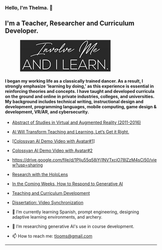 
### Hello, I'm Thelma. 👋

<!--![](https://komarev.com/ghpvc/?username=cookiedancer&color=0ca4a5) -->

## I'm a Teacher, Researcher and Curriculum Developer.

<img src="https://github.com/cookiedancer/cookiedancer/blob/main/involve-me.jpg" width = 300 style="vertical-align:left;margin:0px 50px"/>

#### I began my working life as a classically trained dancer.  As a result, I strongly emphasize 'learning by doing,' as this experience is essential in reinforcing theories and concepts.  I have taught and developed curricula on the ground and online in private industries, colleges, and universities. My background includes technical writing, instructional design and development, programming languages, mobile computing, game design & development, VR/AR, and cybersecurity. 
<p>


- [Abstract of Studies in Virtual and Augmented Reality (2011-2016)](https://github.com/cookiedancer/HoloLens-Meharry-Dental-Prototype/blob/master/Abstract%20of%20Studies%20in%20Virtual%20and%20Augmented%20Reality%20(2011-2016).pdf)
- [AI Will Transform Teaching and Learning. Let’s Get it Right.](https://hai.stanford.edu/news/ai-will-transform-teaching-and-learning-lets-get-it-right)
- [[Colossyan AI Demo Video with Avatar#1](https://drive.google.com/file/d/1PGlbXw6m1yRPnQRT9g7gqVrcaMNNqoer/view?=sharing)]
- [Colossyan AI Demo Video with Avatar#2](https://drive.google.com/file/d/1PIju55q58iYj1NVTxcjO78lZzM4sCi50/view?usp=sharing)
- https://drive.google.com/file/d/1PIju55q58iYj1NVTxcjO78lZzM4sCi50/view?usp=sharing
- [Research with the HoloLens](https://github.com/cookiedancer/HoloLens-Meharry-Dental-Prototype)
- [In the Coming Weeks, How to Respond to Generative AI](https://www.insidehighered.com/digital-learning/blogs/online-trending-now/coming-weeks-how-respond-generative-ai#)
- [Teaching and Curriculum Development](https://github.com/cookiedancer/Thelma-Looms-Portfolio)
- [Dissertation: Video Synchronization](https://github.com/cookiedancer/Thelma-Looms-Portfolio/blob/master/Thelma_Drayton_Looms_Dissertation.pdf)


- 🌱 I’m currently learning Spanish, prompt engineering, designing adaptive learning environments, and archery.
- 🔭 I’m researching generative AI's use in course development.
- 📫 How to reach me: tlooms@gmail.com

<!--
**cookiedancer/cookiedancer** is a ✨ _special_ ✨ repository because its `README.md` (this file) appears on your GitHub profile.

Here are some ideas to get you started:
- 👯 I’m looking to collaborate on ...
- 🤔 I’m looking for help with ...
- 💬 Ask me about ...
- 😄 Pronouns: ...
- ⚡ Fun fact: ...
-->

---

